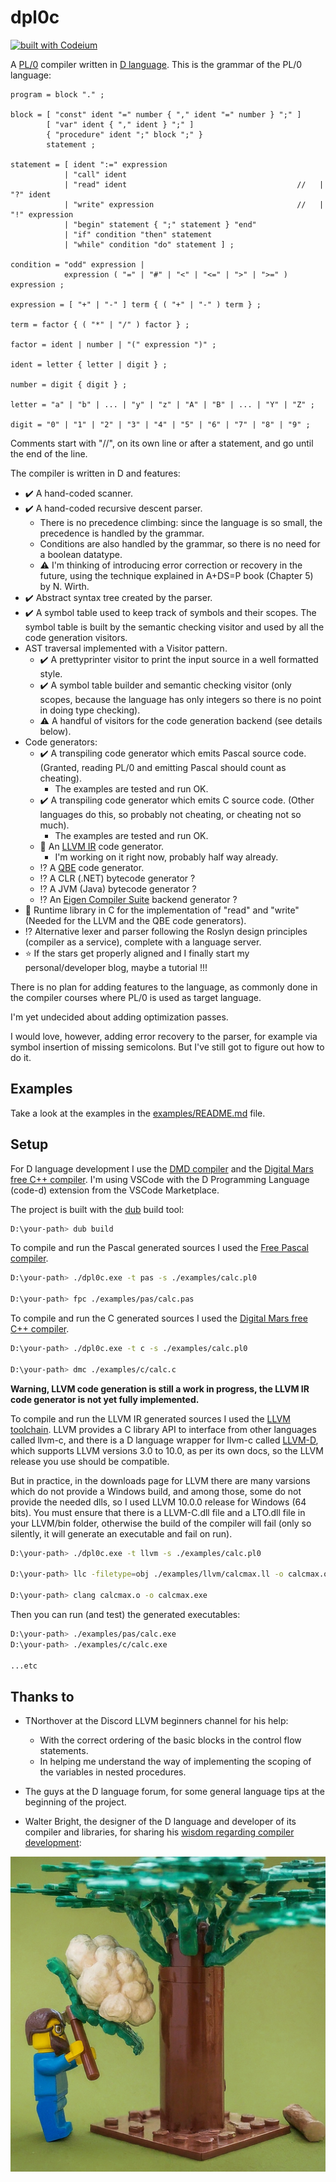 # dpl0c

[![built with Codeium](https://codeium.com/badges/main)](https://codeium.com)

A [PL/0](https://en.wikipedia.org/wiki/PL/0) compiler written in [D language](https://dlang.org/). This is the grammar of the PL/0 language:

``` EBNF
program = block "." ;

block = [ "const" ident "=" number { "," ident "=" number } ";" ]
        [ "var" ident { "," ident } ";" ]
        { "procedure" ident ";" block ";" }
        statement ;

statement = [ ident ":=" expression
            | "call" ident 
            | "read" ident                                      //   | "?" ident 
            | "write" expression                                //   | "!" expression 
            | "begin" statement { ";" statement } "end" 
            | "if" condition "then" statement 
            | "while" condition "do" statement ] ;

condition = "odd" expression |
            expression ( "=" | "#" | "<" | "<=" | ">" | ">=" ) expression ;

expression = [ "+" | "-" ] term { ( "+" | "-" ) term } ;

term = factor { ( "*" | "/" ) factor } ;

factor = ident | number | "(" expression ")" ;

ident = letter { letter | digit } ;

number = digit { digit } ;

letter = "a" | "b" | ... | "y" | "z" | "A" | "B" | ... | "Y" | "Z" ;

digit = "0" | "1" | "2" | "3" | "4" | "5" | "6" | "7" | "8" | "9" ;
```

Comments start with "//", on its own line or after a statement, and go until the end of the line.

The compiler is written in D and features:

- :heavy_check_mark: A hand-coded scanner.
- :heavy_check_mark: A hand-coded recursive descent parser.
  - There is no precedence climbing: since the language is so small, the precedence is handled by the grammar.
  - Conditions are also handled by the grammar, so there is no need for a boolean datatype.
  - :warning: I'm thinking of introducing error correction or recovery in the future, using the technique explained in A+DS=P book (Chapter 5) by N. Wirth.
- :heavy_check_mark: Abstract syntax tree created by the parser.
- :heavy_check_mark: A symbol table used to keep track of symbols and their scopes. The symbol table is built by the semantic checking visitor and used by all the code generation visitors.
- AST traversal implemented with a Visitor pattern.
  - :heavy_check_mark: A prettyprinter visitor to print the input source in a well formatted style.
  - :heavy_check_mark: A symbol table builder and semantic checking visitor (only scopes, because the language has only integers so there is no point in doing type checking).
  - :warning: A handful of visitors for the code generation backend (see details below).
- Code generators:
  - :heavy_check_mark: A transpiling code generator which emits Pascal source code. (Granted, reading PL/0 and emitting Pascal should count as cheating).
    - The examples are tested and run OK.
  - :heavy_check_mark: A transpiling code generator which emits C source code. (Other languages do this, so probably not cheating, or cheating not so much).
    - The examples are tested and run OK.
  - :construction: An [LLVM IR](https://llvm.org/) code generator.
    - I'm working on it right now, probably half way already.
  - :interrobang: A [QBE](https://c9x.me/compile/) code generator.
  - :interrobang: A CLR (.NET) bytecode generator ?
  - :interrobang: A JVM (Java) bytecode generator ?
  - :interrobang: An [Eigen Compiler Suite](https://ecs.openbrace.org/) backend generator ?
- :construction: Runtime library in C for the implementation of "read" and "write" (Needed for the LLVM and the QBE code generators).
- :interrobang: Alternative lexer and parser following the Roslyn design principles (compiler as a service), complete with a language server.
- :star: If the stars get properly aligned and I finally start my personal/developer blog, maybe a tutorial !!!

There is no plan for adding features to the language, as commonly done in the compiler courses where PL/0 is used as target language.

I'm yet undecided about adding optimization passes.

I would love, however, adding error recovery to the parser, for example via symbol insertion of missing semicolons. But I've still got to figure out how to do it.

## Examples

Take a look at the examples in the [examples/README.md](examples/README.md) file.

## Setup

For D language development I use the [DMD compiler](https://dlang.org/download.html) and the [Digital Mars free C++ compiler](https://www.digitalmars.com/download/freecompiler.html). I'm using VSCode with the D Programming Language (code-d) extension from the VSCode Marketplace.

The project is built with the [dub](https://code.dlang.org/) build tool:

```bash
D:\your-path> dub build
```

To compile and run the Pascal generated sources I used the [Free Pascal compiler](https://www.freepascal.org/).

```bash
D:\your-path> ./dpl0c.exe -t pas -s ./examples/calc.pl0

D:\your-path> fpc ./examples/pas/calc.pas
```

To compile and run the C generated sources I used the [Digital Mars free C++ compiler](https://www.digitalmars.com/download/freecompiler.html).

```bash
D:\your-path> ./dpl0c.exe -t c -s ./examples/calc.pl0

D:\your-path> dmc ./examples/c/calc.c
```

**Warning, LLVM code generation is still a work in progress, the LLVM IR code generator is not yet fully implemented.**

To compile and run the LLVM IR generated sources I used the [LLVM toolchain](https://llvm.org/). LLVM provides a C library API to interface from other languages called llvm-c, and there is a D language wrapper for llvm-c called [LLVM-D](https://github.com/llvm-d/llvm-d), which supports LLVM versions 3.0 to 10.0, as per its own docs, so the LLVM release you use should be compatible.

But in practice, in the downloads page for LLVM there are many varsions which do not provide a Windows build, and among those, some do not provide the needed dlls, so I used LLVM 10.0.0 release for Windows (64 bits). You must ensure that there is a LLVM-C.dll file and a LTO.dll file in your LLVM/bin folder, otherwise the build of the compiler will fail (only so silently, it will generate an executable and fail on run).

```bash
D:\your-path> ./dpl0c.exe -t llvm -s ./examples/calc.pl0

D:\your-path> llc -filetype=obj ./examples/llvm/calcmax.ll -o calcmax.o

D:\your-path> clang calcmax.o -o calcmax.exe
```

Then you can run (and test) the generated executables:

```bash
D:\your-path> ./examples/pas/calc.exe
D:\your-path> ./examples/c/calc.exe

...etc
```

## Thanks to

- TNorthover at the Discord LLVM beginners channel for his help:
  - With the correct ordering of the basic blocks in the control flow statements.
  - In helping me understand the way of implementing the scoping of the variables in nested procedures.

- The guys at the D language forum, for some general language tips at the beginning of the project.

- Walter Bright, the designer of the D language and developer of its compiler and libraries, for sharing his [wisdom regarding compiler development](https://forum.dlang.org/post/up9gir$1rd6$1@digitalmars.com):

![Persistence](docs/cauliflower.png "Persistence")
